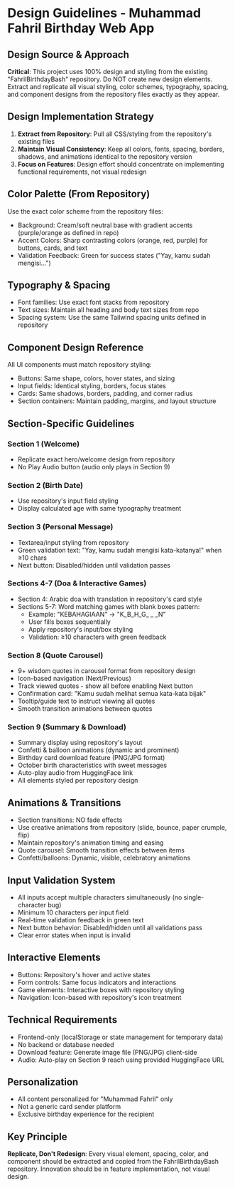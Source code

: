 # Design Guidelines - Muhammad Fahril Birthday Web App

## Design Source & Approach
**Critical**: This project uses 100% design and styling from the existing "FahrilBirthdayBash" repository. Do NOT create new design elements. Extract and replicate all visual styling, color schemes, typography, spacing, and component designs from the repository files exactly as they appear.

## Design Implementation Strategy
1. **Extract from Repository**: Pull all CSS/styling from the repository's existing files
2. **Maintain Visual Consistency**: Keep all colors, fonts, spacing, borders, shadows, and animations identical to the repository version
3. **Focus on Features**: Design effort should concentrate on implementing functional requirements, not visual redesign

## Color Palette (From Repository)
Use the exact color scheme from the repository files:
- Background: Cream/soft neutral base with gradient accents (purple/orange as defined in repo)
- Accent Colors: Sharp contrasting colors (orange, red, purple) for buttons, cards, and text
- Validation Feedback: Green for success states ("Yay, kamu sudah mengisi...")

## Typography & Spacing
- Font families: Use exact font stacks from repository
- Text sizes: Maintain all heading and body text sizes from repo
- Spacing system: Use the same Tailwind spacing units defined in repository

## Component Design Reference
All UI components must match repository styling:
- Buttons: Same shape, colors, hover states, and sizing
- Input fields: Identical styling, borders, focus states
- Cards: Same shadows, borders, padding, and corner radius
- Section containers: Maintain padding, margins, and layout structure

## Section-Specific Guidelines

### Section 1 (Welcome)
- Replicate exact hero/welcome design from repository
- No Play Audio button (audio only plays in Section 9)

### Section 2 (Birth Date)
- Use repository's input field styling
- Display calculated age with same typography treatment

### Section 3 (Personal Message)
- Textarea/input styling from repository
- Green validation text: "Yay, kamu sudah mengisi kata-katanya!" when ≥10 chars
- Next button: Disabled/hidden until validation passes

### Sections 4-7 (Doa & Interactive Games)
- Section 4: Arabic doa with translation in repository's card style
- Sections 5-7: Word matching games with blank boxes pattern:
  - Example: "KEBAHAGIAAN" → "K_B_H_G_ _ _N"
  - User fills boxes sequentially
  - Apply repository's input/box styling
  - Validation: ≥10 characters with green feedback

### Section 8 (Quote Carousel)
- 9+ wisdom quotes in carousel format from repository design
- Icon-based navigation (Next/Previous)
- Track viewed quotes - show all before enabling Next button
- Confirmation card: "Kamu sudah melihat semua kata-kata bijak"
- Tooltip/guide text to instruct viewing all quotes
- Smooth transition animations between quotes

### Section 9 (Summary & Download)
- Summary display using repository's layout
- Confetti & balloon animations (dynamic and prominent)
- Birthday card download feature (PNG/JPG format)
- October birth characteristics with sweet messages
- Auto-play audio from HuggingFace link
- All elements styled per repository design

## Animations & Transitions
- Section transitions: NO fade effects
- Use creative animations from repository (slide, bounce, paper crumple, flip)
- Maintain repository's animation timing and easing
- Quote carousel: Smooth transition effects between items
- Confetti/balloons: Dynamic, visible, celebratory animations

## Input Validation System
- All inputs accept multiple characters simultaneously (no single-character bug)
- Minimum 10 characters per input field
- Real-time validation feedback in green text
- Next button behavior: Disabled/hidden until all validations pass
- Clear error states when input is invalid

## Interactive Elements
- Buttons: Repository's hover and active states
- Form controls: Same focus indicators and interactions
- Game elements: Interactive boxes with repository styling
- Navigation: Icon-based with repository's icon treatment

## Technical Requirements
- Frontend-only (localStorage or state management for temporary data)
- No backend or database needed
- Download feature: Generate image file (PNG/JPG) client-side
- Audio: Auto-play on Section 9 reach using provided HuggingFace URL

## Personalization
- All content personalized for "Muhammad Fahril" only
- Not a generic card sender platform
- Exclusive birthday experience for the recipient

## Key Principle
**Replicate, Don't Redesign**: Every visual element, spacing, color, and component should be extracted and copied from the FahrilBirthdayBash repository. Innovation should be in feature implementation, not visual design.